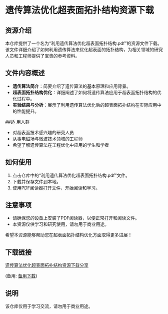 # 遗传算法优化超表面拓扑结构资源下载

## 资源介绍

本仓库提供了一个名为“利用遗传算法优化超表面拓扑结构.pdf”的资源文件下载。该文件详细介绍了如何利用遗传算法来优化超表面的拓扑结构，为相关领域的研究人员和工程师提供了宝贵的参考资料。

## 文件内容概述

- **遗传算法简介**：简要介绍了遗传算法的基本原理和应用背景。
- **超表面拓扑结构优化**：详细阐述了如何将遗传算法应用于超表面拓扑结构的优化过程中。
- **实验结果与分析**：展示了利用遗传算法优化后的超表面拓扑结构在实际应用中的性能提升。

##适 用人群

- 对超表面技术感兴趣的研究人员
- 从事电磁场与微波技术领域的工程师
- 希望了解遗传算法在工程优化中应用的学生和学者

## 如何使用

1. 点击仓库中的“利用遗传算法优化超表面拓扑结构.pdf”文件。
2. 下载并保存文件到本地。
3. 使用PDF阅读器打开文件，开始阅读和学习。

## 注意事项

- 请确保您的设备上安装了PDF阅读器，以便正常打开和阅读文件。
- 本资源仅供学习和研究使用，请勿用于商业用途。

希望本资源能够帮助您在超表面拓扑结构优化方面取得更多进展！

## 下载链接
[遗传算法优化超表面拓扑结构资源下载分享]() 

(备用: [备用下载](https://pan.baidu.com/s/1r3AMhJ3ZMR6ZlUi4FkVh0g?pwd=1234))

## 说明

该仓库仅用于学习交流，请勿用于商业用途。
